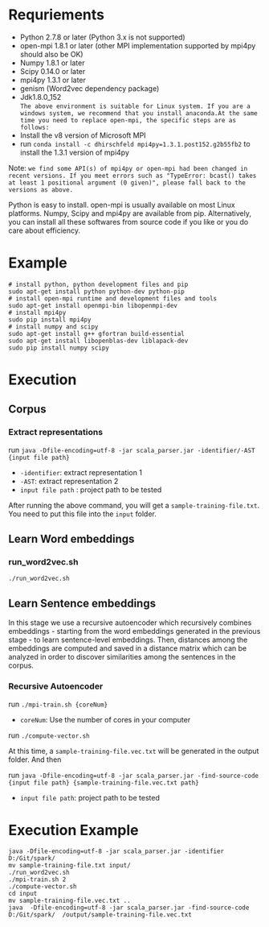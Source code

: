 

# Requriements  
* Python 2.7.8 or later (Python 3.x is not supported)  
* open-mpi 1.8.1 or later (other MPI implementation supported by mpi4py should also be OK)  
* Numpy 1.8.1 or later  
* Scipy 0.14.0 or later  
* mpi4py 1.3.1 or later  
* genism (Word2vec dependency package)  
* Jdk1.8.0_152   
`The above environment is suitable for Linux system. If you are a windows system, we recommend that you install anaconda.At the same time you need to replace open-mpi, the specific steps are as follows:`  
* Install the v8 version of Microsoft MPI  
* run `conda install -c dhirschfeld mpi4py=1.3.1.post152.g2b55fb2` to install the 1.3.1 version of mpi4py   

Note: `we find some API(s) of mpi4py or open-mpi had been changed in recent versions. If you meet errors such as "TypeError: bcast() takes at least 1 positional argument (0 given)", please fall back to the versions as above.`  

Python is easy to install. open-mpi is usually available on most Linux platforms. Numpy, Scipy and mpi4py are available from pip. Alternatively, you can install all these softwares from source code if you like or you do care about efficiency.   

# Example  

```
# install python, python development files and pip
sudo apt-get install python python-dev python-pip
# install open-mpi runtime and development files and tools
sudo apt-get install openmpi-bin libopenmpi-dev
# install mpi4py
sudo pip install mpi4py
# install numpy and scipy
sudo apt-get install g++ gfortran build-essential
sudo apt-get install libopenblas-dev liblapack-dev
sudo pip install numpy scipy
```


# Execution  

## Corpus  

### Extract representations  

run `java -Dfile-encoding=utf-8 -jar scala_parser.jar -identifier/-AST  {input file path}`    
*  `-identifier`: extract representation 1  
*  `-AST`: extract representation 2   
* `input file path` :  project path to be tested  

After running the above command, you will get a `sample-training-file.txt`. You need to put this file into the `input` folder.  

## Learn Word embeddings  

### run_word2vec.sh  

`./run_word2vec.sh`  


## Learn Sentence embeddings  

In this stage we use a recursive autoencoder which recursively combines embeddings - starting from the word embeddings generated in the previous stage - to learn sentence-level embeddings. Then, distances among the embeddings are computed and saved in a distance matrix which can be analyzed in order to discover similarities among the sentences in the corpus.  

### Recursive Autoencoder  

run `./mpi-train.sh {coreNum}`  

* `coreNum`:  Use the number of cores in your computer  

run `./compute-vector.sh`  

At this time, a `sample-training-file.vec.txt` will be generated in the output folder. And then  

run `java -Dfile-encoding=utf-8 -jar scala_parser.jar -find-source-code {input file path} {sample-training-file.vec.txt path}`  

* `input file path`:  project path to be tested    
# Execution Example   
```
java -Dfile-encoding=utf-8 -jar scala_parser.jar -identifier D:/Git/spark/  
mv sample-training-file.txt input/ 
./run_word2vec.sh  
./mpi-train.sh 2  
./compute-vector.sh  
cd input
mv sample-training-file.vec.txt ..
java  -Dfile-encoding=utf-8 -jar scala_parser.jar -find-source-code D:/Git/spark/  /output/sample-training-file.vec.txt
```

